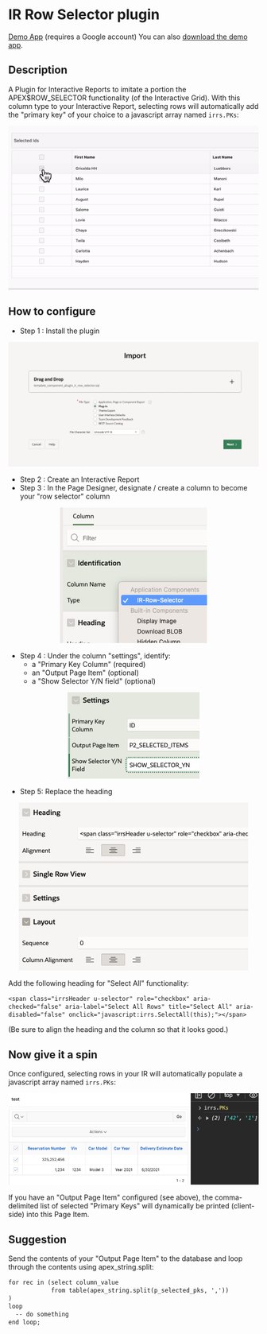 # IR Row Selector plugin

[Demo App](https://tqmbetacznh1j19-ila.adb.us-ashburn-1.oraclecloudapps.com/ords/f?p=149) (requires a Google account) 
You can also [download the demo app](misc/f149.sql).

## Description

A Plugin for Interactive Reports to imitate a portion the APEX$ROW_SELECTOR functionality (of the Interactive Grid). With this column type to your Interactive Report, selecting rows will automatically add the "primary key" of your choice to a javascript array named `irrs.PKs`:
<p align="center">
  <img src="img/irrs.gif" alt="Demonstration"/>
</p>

## How to configure

- Step 1 : Install the plugin
<p align="center">
  <img src="img/import.png" alt="Install"/>
</p>
  
- Step 2 : Create an Interactive Report
- Step 3 : In the Page Designer, designate / create a column to become your "row selector" column
<p align="center">
  <img src="img/column_type.png" alt="Column type"/>
</p>

- Step 4 : Under the column "settings", identify:
  - a "Primary Key Column" (required)
  - an "Output Page Item" (optional)
  - a "Show Selector Y/N field" (optional)
<p align="center">
  <img src="img/settings.png" alt="Column settings"/>
</p>

- Step 5: Replace the heading
<p align="center">
  <img src="img/heading.png" alt="Column heading"/>
</p>
  
  Add the following heading for "Select All" functionality:
  ```
  <span class="irrsHeader u-selector" role="checkbox" aria-checked="false" aria-label="Select All Rows" title="Select All" aria-disabled="false" onclick="javascript:irrs.SelectAll(this);"></span>
  ```
  (Be sure to align the heading and the column so that it looks good.)

## Now give it a spin

Once configured, selecting rows in your IR will automatically populate a javascript array named `irrs.PKs`:

<p align="center">
  <img src="img/intro.png" alt="Demonstration"/>
</p>

If you have an "Output Page Item" configured (see above), the comma-delimited list of selected "Primary Keys" will dynamically be printed (client-side) into this Page Item.

## Suggestion

Send the contents of your "Output Page Item" to the database and loop through the contents using apex_string.split:
```
for rec in (select column_value
            from table(apex_string.split(p_selected_pks, ','))
)
loop
  -- do something
end loop;
```
